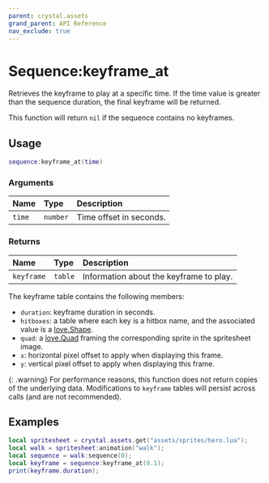 ```yaml
---
parent: crystal.assets
grand_parent: API Reference
nav_exclude: true
---
```


# Sequence:keyframe_at

Retrieves the keyframe to play at a specific time. If the time value is greater than the sequence duration, the final keyframe will be returned.

This function will return `nil` if the sequence contains no keyframes.

## Usage

```lua
sequence:keyframe_at(time)
```

### Arguments

| Name   | Type     | Description             |
| :----- | :------- | :---------------------- |
| `time` | `number` | Time offset in seconds. |

### Returns

| Name       | Type    | Description                             |
| :--------- | :------ | :-------------------------------------- |
| `keyframe` | `table` | Information about the keyframe to play. |

The keyframe table contains the following members:

- `duration`: keyframe duration in seconds.
- `hitboxes`: a table where each key is a hitbox name, and the associated value is a [love.Shape](https://love2d.org/wiki/Shape).
- `quad`: a [love.Quad](https://love2d.org/wiki/Quad) framing the corresponding sprite in the spritesheet image.
- `x`: horizontal pixel offset to apply when displaying this frame.
- `y`: vertical pixel offset to apply when displaying this frame.

{: .warning}
For performance reasons, this function does not return copies of the underlying data. Modifications to `keyframe` tables will persist across calls (and are not recommended).

## Examples

```lua
local spritesheet = crystal.assets.get("assets/sprites/hero.lua");
local walk = spritesheet:animation("walk");
local sequence = walk:sequence(0);
local keyframe = sequence:keyframe_at(0.1);
print(keyframe.duration);
```
